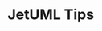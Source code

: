 # JetUML Tips

<div id=body></div>

<script src="https://ajax.googleapis.com/ajax/libs/jquery/3.5.1/jquery.min.js"></script>


<style>
/* Snippet taken from https://www.w3schools.com/howto/howto_js_collapsible.asp */
  .collapsible 
  {
    background-color: #777;
    color: white;
    cursor: pointer;
    padding: 18px;
    width: 100%;
    border: none;
    text-align: left;
    outline: none;
    font-size: 15px;
  }

  .active, .collapsible:hover 
  {
    background-color: #555;
  }

  .content 
  {
    padding: 0 18px;
    display: none;
    overflow: hidden;
    background-color: #f1f1f1;
  }
</style>

<script>

  $.ajax({ 
    url: 'src/ca/mcgill/cs/jetuml/JetUML.properties', 
    dataType: 'json', 
    async: false, 
    success: parseJson(data)
  });


  function parseJson(data){
        var numTips = 0;
        var lines = data.split("\n");
        for(var i = 0; i<lines.length; i++)
        {
      	  var line = lines[i];
      	  if (line.includes("tips.quantity="))
      	  {
      	    numTips = line.split("tips.quantity=")[1];
      		break;
      	  }
        }

        for(var j = 1; j <= numTips; j++)
        {
      	  var tipContent = $('<div/>', 
            {
              class: "content",
            }
          );

          var tipFileName = "tip-" + j + ".json";
          var tipPath = "tipdata/tips/" + tipFileName;
          $.getJSON(tipPath, data =>
            {
          	  var collapsibleTip = $('<button/>', 
          	  {
                text: data["title"],
                id: 'button_j',
                class: 'collapsible',
                click: function() //function snippet taken from 
                  { //https://www.w3schools.com/howto/howto_js_collapsible.asp
                  this.classList.toggle("active");
                  var content = this.nextElementSibling;
                  if (content.style.display === "block") 
                  {
                    content.style.display = "none";
                  } 
                  else 
                  {
                    content.style.display = "block";
                  }
                }
            });
            $("#body").append(collapsibleTip);
            $("#body").append(tipContent);

            // looping over the tip contents and adding the tip elements to tipContent
            var content = data["content"];
            for (var tipElement in content)
            {
              for(var type in tipElement)
              {
                if(type == "text")
                {
                  var tipText = $('<p/>', 
          	        {
                      text: tipElement["text"],
                    }
                  );
                  tipContent.appendChild(tipText);
                }
                else if (type == "image")
                {
                  var tipImage = $('<img/>', 
          	        {
                      src: "tipdata/tip_images/" + tipElement["image"],
                    }
                  );
                  tipContent.appendChild(tipImage);
                }
              }
            }
          }
        );
      }
    }

</script>